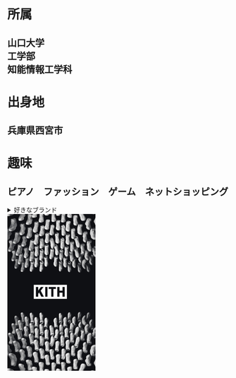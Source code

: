 
# 所属
## 山口大学<br>工学部<br>知能情報工学科
# 出身地
## 兵庫県西宮市
# 趣味
## ピアノ　ファッション　ゲーム　ネットショッピング
<details>
<summary>好きなブランド</summary>
1. Raf Simons<br>
2. Y-3<br>
3. Valentino<br>
4. Comme des Garcons  
</details>
<img width="200px" alt="Kith" src="./IMG_2954.JPG">

